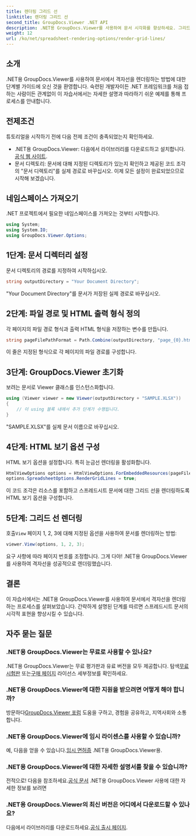```yaml
---
title: 렌더링 그리드 선
linktitle: 렌더링 그리드 선
second_title: GroupDocs.Viewer .NET API
description: .NET용 GroupDocs.Viewer를 사용하여 문서 시각화를 향상하세요. 그리드 선을 쉽게 렌더링할 수 있습니다. 지금 무료 평가판을 사용해 보세요! #GroupDocs #뷰어
weight: 12
url: /ko/net/spreadsheet-rendering-options/render-grid-lines/
---
```

## 소개
.NET용 GroupDocs.Viewer를 사용하여 문서에서 격자선을 렌더링하는 방법에 대한 단계별 가이드에 오신 것을 환영합니다. 숙련된 개발자이든 .NET 프레임워크를 처음 접하는 사람이든 관계없이 이 자습서에서는 자세한 설명과 따라하기 쉬운 예제를 통해 프로세스를 안내합니다.
## 전제조건
튜토리얼을 시작하기 전에 다음 전제 조건이 충족되었는지 확인하세요.
-  .NET용 GroupDocs.Viewer: 다음에서 라이브러리를 다운로드하고 설치합니다.[공식 웹 사이트](https://releases.groupdocs.com/viewer/net/).
- 문서 디렉토리: 문서에 대해 지정된 디렉토리가 있는지 확인하고 제공된 코드 조각의 "문서 디렉토리"를 실제 경로로 바꾸십시오.
이제 모든 설정이 완료되었으므로 시작해 보겠습니다.
## 네임스페이스 가져오기
.NET 프로젝트에서 필요한 네임스페이스를 가져오는 것부터 시작합니다.
```csharp
using System;
using System.IO;
using GroupDocs.Viewer.Options;
```
## 1단계: 문서 디렉터리 설정
문서 디렉토리의 경로를 지정하여 시작하십시오.
```csharp
string outputDirectory = "Your Document Directory";
```
"Your Document Directory"를 문서가 저장된 실제 경로로 바꾸십시오.
## 2단계: 파일 경로 및 HTML 출력 형식 정의
각 페이지의 파일 경로 형식과 출력 HTML 형식을 저장하는 변수를 만듭니다.
```csharp
string pageFilePathFormat = Path.Combine(outputDirectory, "page_{0}.html");
```
이 줄은 지정된 형식으로 각 페이지의 파일 경로를 구성합니다.
## 3단계: GroupDocs.Viewer 초기화
보려는 문서로 Viewer 클래스를 인스턴스화합니다.
```csharp
using (Viewer viewer = new Viewer(outputDirectory + "SAMPLE.XLSX"))
{
    // 이 using 블록 내에서 추가 단계가 수행됩니다.
}
```
"SAMPLE.XLSX"를 실제 문서 이름으로 바꾸십시오.
## 4단계: HTML 보기 옵션 구성
HTML 보기 옵션을 설정합니다. 특히 눈금선 렌더링을 활성화합니다.
```csharp
HtmlViewOptions options = HtmlViewOptions.ForEmbeddedResources(pageFilePathFormat);
options.SpreadsheetOptions.RenderGridLines = true;
```
이 코드 조각은 리소스를 포함하고 스프레드시트 문서에 대한 그리드 선을 렌더링하도록 HTML 보기 옵션을 구성합니다.
## 5단계: 그리드 선 렌더링
 호출`View` 페이지 1, 2, 3에 대해 지정된 옵션을 사용하여 문서를 렌더링하는 방법:
```csharp
viewer.View(options, 1, 2, 3);
```
요구 사항에 따라 페이지 번호를 조정합니다.
그게 다야! .NET용 GroupDocs.Viewer를 사용하여 격자선을 성공적으로 렌더링했습니다.
## 결론
이 자습서에서는 .NET용 GroupDocs.Viewer를 사용하여 문서에서 격자선을 렌더링하는 프로세스를 살펴보았습니다. 간략하게 설명된 단계를 따르면 스프레드시트 문서의 시각적 표현을 향상시킬 수 있습니다.
## 자주 묻는 질문
### .NET용 GroupDocs.Viewer는 무료로 사용할 수 있나요?
 .NET용 GroupDocs.Viewer는 무료 평가판과 유료 버전을 모두 제공합니다. 탐색[무료 시험판](https://releases.groupdocs.com/) 또는[구매 페이지](https://purchase.groupdocs.com/buy) 라이선스 세부정보를 확인하세요.
### .NET용 GroupDocs.Viewer에 대한 지원을 받으려면 어떻게 해야 합니까?
 방문하다[GroupDocs.Viewer 포럼](https://forum.groupdocs.com/c/viewer/9) 도움을 구하고, 경험을 공유하고, 지역사회와 소통합니다.
### .NET용 GroupDocs.Viewer에 임시 라이센스를 사용할 수 있습니까?
 예, 다음을 얻을 수 있습니다.[임시 면허증](https://purchase.groupdocs.com/temporary-license/) .NET용 GroupDocs.Viewer용.
### .NET용 GroupDocs.Viewer에 대한 자세한 설명서를 찾을 수 있습니까?
 전적으로! 다음을 참조하세요.[공식 문서](https://tutorials.groupdocs.com/viewer/net/) .NET용 GroupDocs.Viewer 사용에 대한 자세한 정보를 보려면
### .NET용 GroupDocs.Viewer의 최신 버전은 어디에서 다운로드할 수 있나요?
 다음에서 라이브러리를 다운로드하세요.[공식 출시 페이지](https://releases.groupdocs.com/viewer/net/).